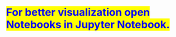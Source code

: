 # <span style="color:blue;background:yellow"> For better visualization open Notebooks in Jupyter Notebook. </span>